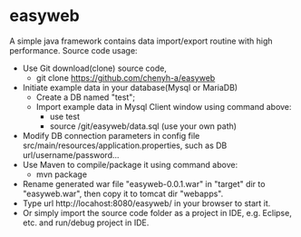 # easyweb
A simple java framework contains data import/export routine with high performance.  Source code usage:
- Use Git download(clone) source code,
  - git clone https://github.com/chenyh-a/easyweb
- Initiate example data in your database(Mysql or MariaDB)
  - Create a DB named "test";
  - Import example data in Mysql Client window using command above:
    - use test
    - source /git/easyweb/data.sql (use your own path)
- Modify DB connection parameters in config file src/main/resources/application.properties, such as DB url/username/password...
- Use Maven to compile/package it using command above:
  - mvn package
- Rename generated war file "easyweb-0.0.1.war" in "target" dir to "easyweb.war", then copy it to tomcat dir "webapps".
- Type url http://locahost:8080/easyweb/ in your browser to start it.
- Or simply import the source code folder as a project in IDE, e.g. Eclipse, etc. and run/debug project in IDE.
